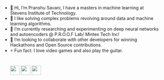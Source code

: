 - 👋 Hi, I’m Pranshu Savani, I have a masters in machine learning at Stevens Institute of Technology.
- 👀 I like solving complex problems revolving around data and machine learning algorithms.
- 🌱 I’m currently researching and experimenting on deep neural networks and autoencoders @ P.R.O.O.F Lab/ Mintex Tech Inc!
- 💞️ I’m looking to collaborate with other developers for winning Hackathons and Open Source contributions.
- ⚡ Fun fact: I love video games and also play the guitar.
<br/><br/><br/>
<a href="https://www.linkedin.com/in/psav/"> <img src="https://github.com/ipsavani/social-icons/blob/master/PNG/Black/LinkedIN_black.png" width="30"/></a>
<a href="https://www.github.com/ipsavani/"> <img src="https://github.com/ipsavani/social-icons/blob/master/PNG/Black/Github_black.png" width="30"/></a>
[<img src="https://github.com/ipsavani/social-icons/blob/master/PNG/Black/Gmail_black.png" width="30"/>](mailto:psavani@stevens.edu)
